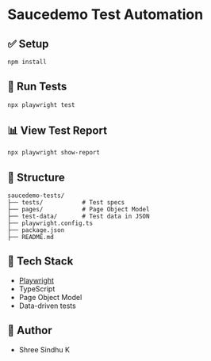 # Saucedemo Test Automation

## ✅ Setup
```bash
npm install
```

## 🚀 Run Tests
```bash
npx playwright test
```

## 📊 View Test Report
```bash
npx playwright show-report
```

## 📁 Structure
```
saucedemo-tests/
├── tests/           # Test specs
├── pages/           # Page Object Model
├── test-data/       # Test data in JSON
├── playwright.config.ts
├── package.json
├── README.md
```

## 🔧 Tech Stack
- [Playwright](https://playwright.dev/)
- TypeScript
- Page Object Model
- Data-driven tests

## 👤 Author
- Shree Sindhu K